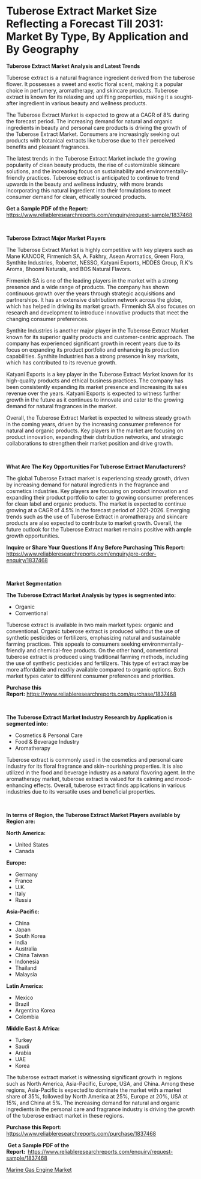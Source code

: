 <p><h1>Tuberose Extract Market Size Reflecting a Forecast Till 2031: Market By Type, By Application and By Geography</h1></p><p><strong>Tuberose Extract Market Analysis and Latest Trends</strong></p>
<p><p>Tuberose extract is a natural fragrance ingredient derived from the tuberose flower. It possesses a sweet and exotic floral scent, making it a popular choice in perfumery, aromatherapy, and skincare products. Tuberose extract is known for its relaxing and uplifting properties, making it a sought-after ingredient in various beauty and wellness products.</p><p>The Tuberose Extract Market is expected to grow at a CAGR of 8% during the forecast period. The increasing demand for natural and organic ingredients in beauty and personal care products is driving the growth of the Tuberose Extract Market. Consumers are increasingly seeking out products with botanical extracts like tuberose due to their perceived benefits and pleasant fragrances.</p><p>The latest trends in the Tuberose Extract Market include the growing popularity of clean beauty products, the rise of customizable skincare solutions, and the increasing focus on sustainability and environmentally-friendly practices. Tuberose extract is anticipated to continue to trend upwards in the beauty and wellness industry, with more brands incorporating this natural ingredient into their formulations to meet consumer demand for clean, ethically sourced products.</p></p>
<p><strong>Get a Sample PDF of the Report:&nbsp;</strong> <a href="https://www.reliableresearchreports.com/enquiry/request-sample/1837468">https://www.reliableresearchreports.com/enquiry/request-sample/1837468</a></p>
<p>&nbsp;</p>
<p><strong>Tuberose Extract Major Market Players</strong></p>
<p><p>The Tuberose Extract Market is highly competitive with key players such as Mane KANCOR, Firmenich SA, A. Fakhry, Asean Aromatics, Green Flora, Synthite Industries, Robertet, NESSO, Katyani Exports, HDDES Group, R.K's Aroma, Bhoomi Naturals, and BOS Natural Flavors.</p><p>Firmenich SA is one of the leading players in the market with a strong presence and a wide range of products. The company has shown continuous growth over the years through strategic acquisitions and partnerships. It has an extensive distribution network across the globe, which has helped in driving its market growth. Firmenich SA also focuses on research and development to introduce innovative products that meet the changing consumer preferences.</p><p>Synthite Industries is another major player in the Tuberose Extract Market known for its superior quality products and customer-centric approach. The company has experienced significant growth in recent years due to its focus on expanding its product portfolio and enhancing its production capabilities. Synthite Industries has a strong presence in key markets, which has contributed to its revenue growth.</p><p>Katyani Exports is a key player in the Tuberose Extract Market known for its high-quality products and ethical business practices. The company has been consistently expanding its market presence and increasing its sales revenue over the years. Katyani Exports is expected to witness further growth in the future as it continues to innovate and cater to the growing demand for natural fragrances in the market.</p><p>Overall, the Tuberose Extract Market is expected to witness steady growth in the coming years, driven by the increasing consumer preference for natural and organic products. Key players in the market are focusing on product innovation, expanding their distribution networks, and strategic collaborations to strengthen their market position and drive growth.</p></p>
<p>&nbsp;</p>
<p><strong>What Are The Key Opportunities For Tuberose Extract Manufacturers?</strong></p>
<p><p>The global Tuberose Extract market is experiencing steady growth, driven by increasing demand for natural ingredients in the fragrance and cosmetics industries. Key players are focusing on product innovation and expanding their product portfolio to cater to growing consumer preferences for clean label and organic products. The market is expected to continue growing at a CAGR of 4.5% in the forecast period of 2021-2026. Emerging trends such as the use of Tuberose Extract in aromatherapy and skincare products are also expected to contribute to market growth. Overall, the future outlook for the Tuberose Extract market remains positive with ample growth opportunities.</p></p>
<p><strong>Inquire or Share Your Questions If Any Before Purchasing This Report:</strong> <a href="https://www.reliableresearchreports.com/enquiry/pre-order-enquiry/1837468">https://www.reliableresearchreports.com/enquiry/pre-order-enquiry/1837468</a></p>
<p>&nbsp;</p>
<p><strong>Market Segmentation</strong></p>
<p><strong>The Tuberose Extract Market Analysis by types is segmented into:</strong></p>
<p><ul><li>Organic</li><li>Conventional</li></ul></p>
<p><p>Tuberose extract is available in two main market types: organic and conventional. Organic tuberose extract is produced without the use of synthetic pesticides or fertilizers, emphasizing natural and sustainable farming practices. This appeals to consumers seeking environmentally-friendly and chemical-free products. On the other hand, conventional tuberose extract is produced using traditional farming methods, including the use of synthetic pesticides and fertilizers. This type of extract may be more affordable and readily available compared to organic options. Both market types cater to different consumer preferences and priorities.</p></p>
<p><strong>Purchase this Report:&nbsp;</strong><a href="https://www.reliableresearchreports.com/purchase/1837468">https://www.reliableresearchreports.com/purchase/1837468</a></p>
<p>&nbsp;</p>
<p><strong>The Tuberose Extract Market Industry Research by Application is segmented into:</strong></p>
<p><ul><li>Cosmetics & Personal Care</li><li>Food & Beverage Industry</li><li>Aromatherapy</li></ul></p>
<p><p>Tuberose extract is commonly used in the cosmetics and personal care industry for its floral fragrance and skin-nourishing properties. It is also utilized in the food and beverage industry as a natural flavoring agent. In the aromatherapy market, tuberose extract is valued for its calming and mood-enhancing effects. Overall, tuberose extract finds applications in various industries due to its versatile uses and beneficial properties.</p></p>
<p>&nbsp;</p>
<p><strong>In terms of Region, the Tuberose Extract Market Players available by Region are:</strong></p>
<p>
    <p> <strong> North America: </strong>
        <ul>
            <li>United States</li>
            <li>Canada</li>
        </ul>
        </p> 
    <p> <strong> Europe: </strong>
        <ul>
            <li>Germany</li>
            <li>France</li>
            <li>U.K.</li>
            <li>Italy</li>
            <li>Russia</li>
        </ul>
        </p> 
    <p> <strong> Asia-Pacific: </strong>
        <ul>
            <li>China</li>
            <li>Japan</li>
            <li>South Korea</li>
            <li>India</li>
            <li>Australia</li>
            <li>China Taiwan</li>
            <li>Indonesia</li>
            <li>Thailand</li>
            <li>Malaysia</li>
        </ul>
        </p> 
    <p> <strong> Latin America: </strong>
        <ul>
            <li>Mexico</li>
            <li>Brazil</li>
            <li>Argentina Korea</li>
            <li>Colombia</li>
        </ul>
        </p> 
    <p> <strong> Middle East & Africa: </strong>
        <ul>
            <li>Turkey</li>
            <li>Saudi</li>
            <li>Arabia</li>
            <li>UAE</li>
            <li>Korea</li>
        </ul>
    </p>
    </p>
<p><p>The tuberose extract market is witnessing significant growth in regions such as North America, Asia-Pacific, Europe, USA, and China. Among these regions, Asia-Pacific is expected to dominate the market with a market share of 35%, followed by North America at 25%, Europe at 20%, USA at 15%, and China at 5%. The increasing demand for natural and organic ingredients in the personal care and fragrance industry is driving the growth of the tuberose extract market in these regions.</p></p>
<p><strong>Purchase this Report: </strong><a href="https://www.reliableresearchreports.com/purchase/1837468">https://www.reliableresearchreports.com/purchase/1837468</a></p>
<p>&nbsp;<strong>Get a Sample PDF of the Report:&nbsp;&nbsp;</strong><a href="https://www.reliableresearchreports.com/enquiry/request-sample/1837468">https://www.reliableresearchreports.com/enquiry/request-sample/1837468</a></p>
<p><strong></strong></p>
<p><p><a href="https://chivalrous-flock-a86.notion.site/Marine-Gas-Engine-Market-Size-Global-Industry-Overview-Market-Segmentation-and-Forecast-2024-to-2-af59589ebc6f4b07ac036530add28218">Marine Gas Engine Market</a></p></p>